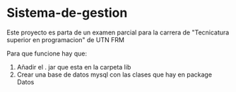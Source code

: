 # Sistema-de-gestion
Este proyecto es parta de un examen parcial para la carrera de "Tecnicatura superior en programacion" de UTN FRM

Para que funcione hay que:
1) Añadir el . jar que esta en la carpeta lib
2) Crear una base de datos mysql con las clases que hay en package Datos

